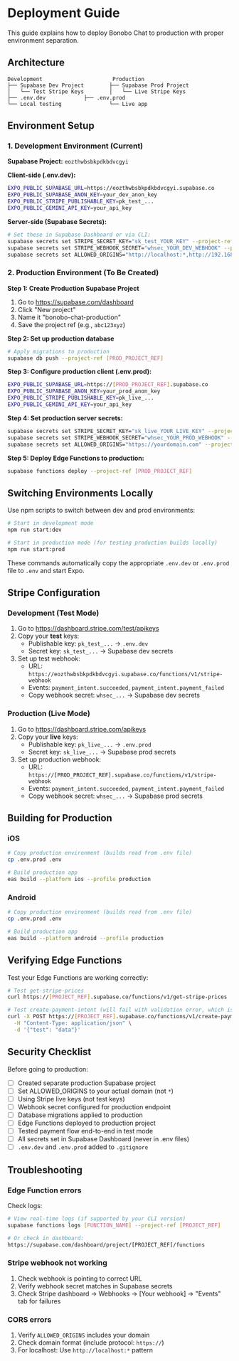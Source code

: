 # Deployment Guide

This guide explains how to deploy Bonobo Chat to production with proper environment separation.

## Architecture

```
Development                      Production
├── Supabase Dev Project        ├── Supabase Prod Project
│   └── Test Stripe Keys        │   └── Live Stripe Keys
├── .env.dev            ├── .env.prod
└── Local testing               └── Live app
```

## Environment Setup

### 1. Development Environment (Current)

**Supabase Project:** `eozthwbsbkpdkbdvcgyi`

**Client-side (.env.dev):**
```bash
EXPO_PUBLIC_SUPABASE_URL=https://eozthwbsbkpdkbdvcgyi.supabase.co
EXPO_PUBLIC_SUPABASE_ANON_KEY=your_dev_anon_key
EXPO_PUBLIC_STRIPE_PUBLISHABLE_KEY=pk_test_...
EXPO_PUBLIC_GEMINI_API_KEY=your_api_key
```

**Server-side (Supabase Secrets):**
```bash
# Set these in Supabase Dashboard or via CLI:
supabase secrets set STRIPE_SECRET_KEY="sk_test_YOUR_KEY" --project-ref eozthwbsbkpdkbdvcgyi
supabase secrets set STRIPE_WEBHOOK_SECRET="whsec_YOUR_DEV_WEBHOOK" --project-ref eozthwbsbkpdkbdvcgyi
supabase secrets set ALLOWED_ORIGINS="http://localhost:*,http://192.168.*:*" --project-ref eozthwbsbkpdkbdvcgyi
```

### 2. Production Environment (To Be Created)

**Step 1: Create Production Supabase Project**
1. Go to https://supabase.com/dashboard
2. Click "New project"
3. Name it "bonobo-chat-production"
4. Save the project ref (e.g., `abc123xyz`)

**Step 2: Set up production database**
```bash
# Apply migrations to production
supabase db push --project-ref [PROD_PROJECT_REF]
```

**Step 3: Configure production client (.env.prod):**
```bash
EXPO_PUBLIC_SUPABASE_URL=https://[PROD_PROJECT_REF].supabase.co
EXPO_PUBLIC_SUPABASE_ANON_KEY=your_prod_anon_key
EXPO_PUBLIC_STRIPE_PUBLISHABLE_KEY=pk_live_...
EXPO_PUBLIC_GEMINI_API_KEY=your_api_key
```

**Step 4: Set production server secrets:**
```bash
supabase secrets set STRIPE_SECRET_KEY="sk_live_YOUR_LIVE_KEY" --project-ref [PROD_PROJECT_REF]
supabase secrets set STRIPE_WEBHOOK_SECRET="whsec_YOUR_PROD_WEBHOOK" --project-ref [PROD_PROJECT_REF]
supabase secrets set ALLOWED_ORIGINS="https://yourdomain.com" --project-ref [PROD_PROJECT_REF]
```

**Step 5: Deploy Edge Functions to production:**
```bash
supabase functions deploy --project-ref [PROD_PROJECT_REF]
```

## Switching Environments Locally

Use npm scripts to switch between dev and prod environments:

```bash
# Start in development mode
npm run start:dev

# Start in production mode (for testing production builds locally)
npm run start:prod
```

These commands automatically copy the appropriate `.env.dev` or `.env.prod` file to `.env` and start Expo.

## Stripe Configuration

### Development (Test Mode)
1. Go to https://dashboard.stripe.com/test/apikeys
2. Copy your **test** keys:
   - Publishable key: `pk_test_...` → `.env.dev`
   - Secret key: `sk_test_...` → Supabase dev secrets
3. Set up test webhook:
   - URL: `https://eozthwbsbkpdkbdvcgyi.supabase.co/functions/v1/stripe-webhook`
   - Events: `payment_intent.succeeded`, `payment_intent.payment_failed`
   - Copy webhook secret: `whsec_...` → Supabase dev secrets

### Production (Live Mode)
1. Go to https://dashboard.stripe.com/apikeys
2. Copy your **live** keys:
   - Publishable key: `pk_live_...` → `.env.prod`
   - Secret key: `sk_live_...` → Supabase prod secrets
3. Set up production webhook:
   - URL: `https://[PROD_PROJECT_REF].supabase.co/functions/v1/stripe-webhook`
   - Events: `payment_intent.succeeded`, `payment_intent.payment_failed`
   - Copy webhook secret: `whsec_...` → Supabase prod secrets

## Building for Production

### iOS
```bash
# Copy production environment (builds read from .env file)
cp .env.prod .env

# Build production app
eas build --platform ios --profile production
```

### Android
```bash
# Copy production environment (builds read from .env file)
cp .env.prod .env

# Build production app
eas build --platform android --profile production
```

## Verifying Edge Functions

Test your Edge Functions are working correctly:

```bash
# Test get-stripe-prices
curl https://[PROJECT_REF].supabase.co/functions/v1/get-stripe-prices

# Test create-payment-intent (will fail with validation error, which is good)
curl -X POST https://[PROJECT_REF].supabase.co/functions/v1/create-payment-intent \
  -H "Content-Type: application/json" \
  -d '{"test": "data"}'
```

## Security Checklist

Before going to production:

- [ ] Created separate production Supabase project
- [ ] Set ALLOWED_ORIGINS to your actual domain (not `*`)
- [ ] Using Stripe live keys (not test keys)
- [ ] Webhook secret configured for production endpoint
- [ ] Database migrations applied to production
- [ ] Edge Functions deployed to production project
- [ ] Tested payment flow end-to-end in test mode
- [ ] All secrets set in Supabase Dashboard (never in .env files)
- [ ] `.env.dev` and `.env.prod` added to `.gitignore`

## Troubleshooting

### Edge Function errors
Check logs:
```bash
# View real-time logs (if supported by your CLI version)
supabase functions logs [FUNCTION_NAME] --project-ref [PROJECT_REF]

# Or check in dashboard:
https://supabase.com/dashboard/project/[PROJECT_REF]/functions
```

### Stripe webhook not working
1. Check webhook is pointing to correct URL
2. Verify webhook secret matches in Supabase secrets
3. Check Stripe dashboard → Webhooks → [Your webhook] → "Events" tab for failures

### CORS errors
1. Verify `ALLOWED_ORIGINS` includes your domain
2. Check domain format (include protocol: `https://`)
3. For localhost: Use `http://localhost:*` pattern